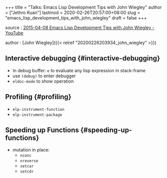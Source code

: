 +++
title = "Talks: Emacs Lisp Development Tips with John Wiegley"
author = ["Jethro Kuan"]
lastmod = 2020-02-26T20:57:00+08:00
slug = "emacs_lisp_development_tips_with_john_wiegley"
draft = false
+++

source
: [2015-04-08 Emacs Lisp Development Tips with John Wiegley - YouTube](https://www.youtube.com/watch?v=QRBcm6jFJ3Q)

author
: [John Wiegley]({{< relref "20200226203934_john_wiegley" >}})


## Interactive debugging {#interactive-debugging}

-   In debug buffer: `e` to evaluate any lisp expression in stack-frame
-   use `(debug)` to enter debugger
-   `eldoc-mode` to show operation


## Profiling {#profiling}

-   `elp-instrument-function`
-   `elp-instrument-package`


## Speeding up Functions {#speeding-up-functions}

-   mutation in place:
    -   `nconc`
    -   `nreverse`
    -   `setcar`
    -   `setcdr`
